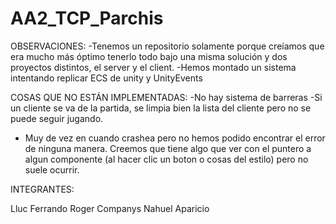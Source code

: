 # AA2_TCP_Parchis

OBSERVACIONES:
-Tenemos un repositorio solamente porque creíamos que era mucho más óptimo 
tenerlo todo bajo una misma solución y dos proyectos distintos, el server y el client.
-Hemos montado un sistema intentando replicar ECS de unity y UnityEvents

COSAS QUE NO ESTÁN IMPLEMENTADAS:
-No hay sistema de barreras
-Si un cliente se va de la partida, se limpia bien la lista del cliente pero no se
puede seguir jugando.
- Muy de vez en cuando crashea pero no hemos podido encontrar el error de ninguna manera. Creemos
que tiene algo que ver con el puntero a algun componente (al hacer clic un boton o cosas del estilo)
pero no suele ocurrir.

INTEGRANTES:

Lluc Ferrando
Roger Companys
Nahuel Aparicio
